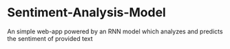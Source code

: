 # Sentiment-Analysis-Model
An simple web-app powered by an RNN model which analyzes and predicts the sentiment of provided text
